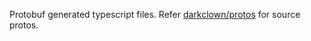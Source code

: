Protobuf generated typescript files. Refer [darkclown/protos](https://github.com/darkclown97/protos) for source protos.
